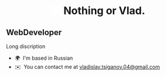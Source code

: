 <h1 align="center">
    <img src="assets/staycharlie-charlie2.gif">
    Nothing or Vlad. 
</h1>

WebDeveloper
----------

Long discription

* 🌍  I'm based in Russian
* ✉️  You can contact me at [vladislav.tsiganov.04@gmail.com](mailto:vladislav.tsiganov.04@gmail.com)

